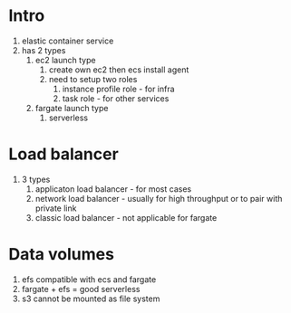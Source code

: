 # Intro
1. elastic container service
1. has 2 types
    1. ec2 launch type
        1. create own ec2 then ecs install agent
        1. need to setup two roles
            1. instance profile role - for infra
            1. task role - for other services
    1. fargate launch type
        1. serverless

# Load balancer
1. 3 types
    1. applicaton load balancer - for most cases
    1. network load balancer - usually for high throughput or to pair with private link
    1. classic load balancer - not applicable for fargate

# Data volumes
1. efs compatible with ecs and fargate
1. fargate + efs = good serverless
1. s3 cannot be mounted as file system
